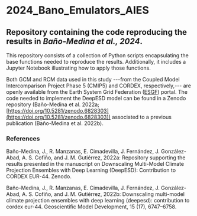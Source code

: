 # 2024_Bano_Emulators_AIES
## Repository containing the code reproducing the results in ***Baño-Medina et al., 2024***. 
This repository consists of a collection of Python scripts encapsulating the base functions needed to reproduce the results. Additionally, it includes a Jupyter Notebook illustrating how to apply those functions.

Both GCM and RCM data used in this study ---from the Coupled Model Intercomparison Project Phase 5 (CMIP5) and CORDEX, respectively,--- are openly available from the Earth System Grid Federation ([ESGF](https://esgf.llnl.gov)) portal. The code needed to implement the DeepESD model can be found in a Zenodo repository (Baño-Medina et al. 2022a; [https://doi.org/10.5281/zenodo.6828303](https://doi.org/10.5281/zenodo.6828303)) associated to a previous publication (Baño-Medina et al. 2022b).

### References

Baño-Medina, J., R. Manzanas, E. Cimadevilla, J. Fernández, J. González-Abad, A. S. Cofiño, and J. M. Gutiérrez, 2022a: Repository supporting the results presented in the manuscript on Downscaling Multi-Model Climate Projection Ensembles with Deep Learning (DeepESD): Contribution to CORDEX EUR-44. Zenodo.

Baño-Medina, J., R. Manzanas, E. Cimadevilla, J. Fernández, J. González-Abad, A. S. Cofiño, and J. M. Gutiérrez, 2022b: Downscaling multi-model climate projection ensembles with deep learning (deepesd): contribution to cordex eur-44. Geoscientific Model Development, 15 (17), 6747–6758.
